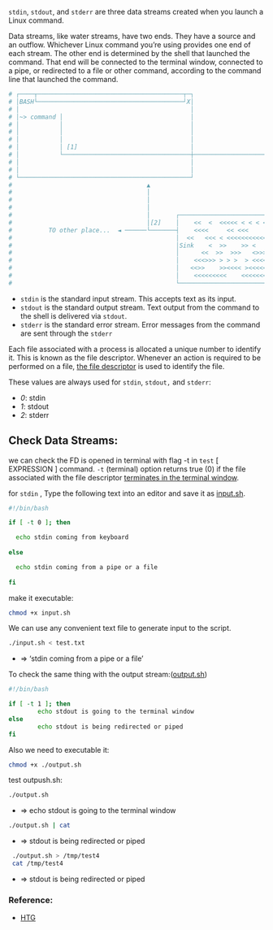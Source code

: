 `stdin`, `stdout`, and `stderr` are three data streams created when you launch a Linux command.

Data streams, like water streams, have two ends. They have a source and an outflow. Whichever Linux command you’re using provides one end of each stream. The other end is determined by the shell that launched the command. That end will be connected to the terminal window, connected to a pipe, or redirected to a file or other command, according to the command line that launched the command.

```bash
# ┌────┬────────────────────────────────────────┬─┐
# │BASH└────────────────────────────────────────┘X│                                      ┌────────────┐
# │                                               │                                      │            │
# │~> command │                                   │                                      │            │
# │           │                                   │                        ┌─┐           │            │
# │           │                                   │                      ┌─┼┼┼───────────┤ Source     │
# │           │                                   │                      └─┼┼────────────┤            │
# │           │ [1]                               │                        ││            │            │
# │           └───────────────────────────────────┼──────────────────────► └┘            │            │
# │                                               │                         ▼            │            │
# │                                               │                         ▼            │            │
# └───────────────────────────────────────────────┘                         ▼            │            │
#                                     ▲                                     ▼            │            │
#                                     │                                     ▼            │            │
#                                     │                                     ▼            │            │
#                                     │                                                  │            │
#                                     │       ┌──────────────────────────────────────┐   │            │
#                                     │[2]    │    <<  <  <<<<< < < < <<<            │   │            │
#          TO other place...  ◄ ──────└───────┤    <<<<     << <<<       <<<<<  <<   │   │            │
#                                             │  <<   <<< < <<<<<<<<<<<  <  <        │   │            │
#                                             │Sink    <  >>    >> <   >>   <<<>  <  │   │            │
#                                             │      <<  >>  >>>   <>>>>>>>>>><<  <  │   │            │
#                                             │    <<<>>> > > >  > <<<<<<<<<<<<<   < │   │            │
#                                             │   <<>>    >><<<< ><<<<<<<<< <<     < │   │            │
#                                             │    <<<<<<<<<    <<<<<<<<<<<<<<<<<<<< │   │            │
#                                             └──────────────────────────────────────┘   └────────────┘
```

- `stdin` is the standard input stream. This accepts text as its input.
- `stdout` is the standard output stream. Text output from the command to the shell is delivered via `stdout`.
- `stderr` is the standard error stream. Error messages from the command are sent through the `stderr`

Each file associated with a process is allocated a unique number to identify it. This is known as the file descriptor. Whenever an action is required to be performed on a file, [the file descriptor](https://en.wikipedia.org/wiki/File_descriptor) is used to identify the file.

These values are always used for `stdin`, `stdout,` and `stderr`:

- *0*: stdin
- *1*: stdout
- *2*: stderr

## Check Data Streams:

we can check the FD is opened in terminal with flag -t in `test` [ EXPRESSION ] command. `-t` (terminal) option returns true (0) if the file associated with the file descriptor [terminates in the terminal window](http://man7.org/linux/man-pages/man1/test.1.html).

for `stdin` , Type the following text into an editor and save it as [input.sh](./files/input.sh).

```bash
#!/bin/bash

if [ -t 0 ]; then

  echo stdin coming from keyboard
 
else

  echo stdin coming from a pipe or a file
 
fi
```

make it executable:

```bash
chmod +x input.sh
```

We can use any convenient text file to generate input to the script. 

```bash
./input.sh < test.txt
```

- ⇒ ‘stdin coming from a pipe or a file’

To check the same thing with the output stream:([output.sh](./files/output.sh))

```bash
#!/bin/bash

if [ -t 1 ]; then
        echo stdout is going to the terminal window
else
        echo stdout is being redirected or piped
fi
```

Also we need to executable it:

```bash
chmod +x ./output.sh
```

test outpush.sh:

```bash
./output.sh
```

- ⇒ echo stdout is going to the terminal window

```bash
./output.sh | cat
```

- ⇒ stdout is being redirected or piped

```bash
 ./output.sh > /tmp/test4
 cat /tmp/test4
```

- ⇒ stdout is being redirected or piped

### Reference:

- [HTG](https://www.howtogeek.com/435903/what-are-stdin-stdout-and-stderr-on-linux/)
